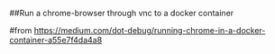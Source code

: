 
##Run a chrome-browser through vnc to a docker container

#from
https://medium.com/dot-debug/running-chrome-in-a-docker-container-a55e7f4da4a8

